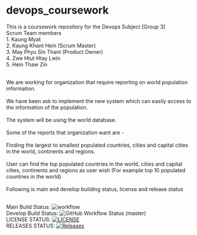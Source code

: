 # devops_coursework
This is a coursework repository for the Devops Subject [Group 3]
<br>Scrum Team members
<br>1. Kaung Myat 
<br>2. Kaung Khant Hein (Scrum Master)
<br>3. May Phyu Sin Thant (Product Owner)
<br>4. Zwe Htut Htay Lwin
<br>5. Hein Thaw Zin

<br> We are working for organization that require reporting on world population information. 
<br>
<br> We have been ask to implement the new system which can easily access to the information of the population.
<br>
<br> The system will be using the world database.
<br>
<br> Some of the reports that organization want are -
<br>
<br> Finding the largest to smallest populated countries, cities and capital cities in the world, continents and regions. 
<br>
<br> User can find the top populated countries in the world, cities and capital cities, continents and  regions as user wish (For example top 10 populated countries in the world) 
<br>
<br>Following is main and develop building status, license and release status 

<br>Main Build Status: ![workflow](https://github.com/kaungmyat128/devops_coursework/actions/workflows/main.yml/badge.svg)
<br>Develop Build Status: ![GitHub Workflow Status (master)](https://img.shields.io/github/actions/workflow/status/kaungmyat128/devops_coursework/main.yml?branch=master)
<br>LICENSE STATUS: [![LICENSE](https://img.shields.io/github/license/kaungmyat128/devops_coursework.svg?style=flat-square)](https://github.com/kaungmyat128/devops_coursework/blob/master/LICENSE)
<br>RELEASES STATUS: [![Releases](https://img.shields.io/github/release/kaungmyat128/devops_coursework/all.svg?style=flat-square)](https://github.com/kaungmyat128/devops_coursework/releases)



